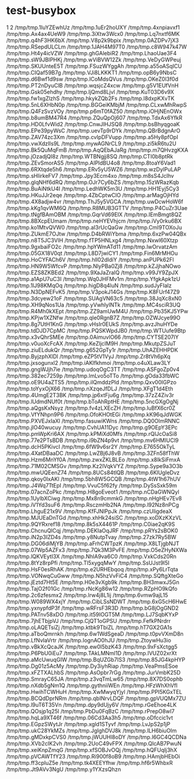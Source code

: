 # test-busybox

1
2
/tmp/tmp.1IuYZEwhUz
/tmp/tmp.1uEr2hoUXY
/tmp/tmp.4xnpiavxf1
/tmp/tmp.Ax4ax4UeW9
/tmp/tmp.3iXtw3Wcx0
/tmp/tmp.Lq7nxtf6MK
/tmp/tmp.q4hF3HK6bX
/tmp/tmp.V8p2k9bpix
/tmp/tmp.0AZDPv7jX3
/tmp/tmp.RSepdULCLm
/tmp/tmp.1JAH4M97T0
/tmp/tmp.c8W947k47W
/tmp/tmp.Ht4y4icVZW
/tmp/tmp.ghGAlebiR2
/tmp/tmp.LhaoUae3F4
/tmp/tmp.sW9JBlPHKj
/tmp/tmp.wViBVW12Zk
/tmp/tmp.VeDyGWPeuj
/tmp/tmp.SKUUnteE5T
/tmp/tmp.FSuzWYggAh
/tmp/tmp.a55oASqICU
/tmp/tmp.CIQaf59B7g
/tmp/tmp.VJi8LKKKT1
/tmp/tmp.opB6y9NbsC
/tmp/tmp.d6Bwf1d9sw
/tmp/tmp.ICoMdsQVus
/tmp/tmp.OKeZ0l3f0d
/tmp/tmp.PT2nDyuClB
/tmp/tmp.wqsjcZ4xcw
/tmp/tmp.g5V1EUfVnH
/tmp/tmp.Gsk05ehdhy
/tmp/tmp.ljQmd8Ljvl
/tmp/tmp.KuT03D6v9X
/tmp/tmp.fw1xgZlzhS
/tmp/tmp.hkykZQb2Fs
/tmp/tmp.l8dxpKXvTK
/tmp/tmp.5nL6XHbN0p
/tmp/tmp.BGGeiKMbjM
/tmp/tmp.CLxwMhRwpS
/tmp/tmp.Q4FzSvzVOy
/tmp/tmp.p6mT0fAZ50
/tmp/tmp.iOHjNEnOWx
/tmp/tmp.b8umBM47R4
/tmp/tmp.ZQuQpOj607
/tmp/tmp.TdxAx6YfkR
/tmp/tmp.HD0LfvWid2
/tmp/tmp.CnwJlHJSQ8
/tmp/tmp.bsBhyqgoaK
/tmp/tmp.EPe39pyWsC
/tmp/tmp.uevTp9rDYk
/tmp/tmp.QBrBdgnArO
/tmp/tmp.ZAV74zc3Xm
/tmp/tmp.cvIpDFVupp
/tmp/tmp.a5Hy8pfOpI
/tmp/tmp.vwXdzIIs9L
/tmp/tmp.mywAGNrCL9
/tmp/tmp.zi5kR6tu2U
/tmp/tmp.Bk5QuMqFmB
/tmp/tmp.AqQEbAJaRg
/tmp/tmp.m7QHvzgKXA
/tmp/tmp.jOzadjQI8z
/tmp/tmp.WTBNgjj8SQ
/tmp/tmp.CTI0b8ptRk
/tmp/tmp.ZEvSmorAS5
/tmp/tmp.AIPldBU4o8
/tmp/tmp.8toaY6Vad1
/tmp/tmp.6RXtqde5h6
/tmp/tmp.ERv5yU5WZ6
/tmp/tmp.wzDylPuLAP
/tmp/tmp.sHlirkeFV7
/tmp/tmp.Jpy3Ecm4xo
/tmp/tmp.m8sS4Jclhv
/tmp/tmp.glqNHf6dRQ
/tmp/tmp.OJr7Cy6bZS
/tmp/tmp.15zWRazKqb
/tmp/tmp.BuAiNtkU4I
/tmp/tmp.LedhWK5m3U
/tmp/tmp.HH1Eyj5Cy3
/tmp/tmp.HKuJJr2eqe
/tmp/tmp.4ZbCptwClO
/tmp/tmp.arMagOjHYd
/tmp/tmp.4X8adjw4vr
/tmp/tmp.ThJ5y5VGCA
/tmp/tmp.uwDcwHoW6f
/tmp/tmp.kKg1qvWM6Q
/tmp/tmp.R8MUB3GTTV
/tmp/tmp.P4CuZr3Uae
/tmp/tmp.tNgfBAmOBM
/tmp/tmp.GqrVd69EIX
/tmp/tmp.IEmBmgt8QZ
/tmp/tmp.8BXcpEUmam
/tmp/tmp.neHYEVhjcm
/tmp/tmp.iVy0rku6BX
/tmp/tmp.ko1MtvQVW0
/tmp/tmp.aI3rUcQaGw
/tmp/tmp.CmI9TOXoJu
/tmp/tmp.ZUkmE7OJtw
/tmp/tmp.D4bRWiYbma
/tmp/tmp.6xzPw04QBx
/tmp/tmp.n8T5JC3VlH
/tmp/tmp.fTP5HNLxg4
/tmp/tmp.Nxwl60Xtzp
/tmp/tmp.9gxbaiFO2c
/tmp/tmp.hpYWmATd11
/tmp/tmp.lwOrvatzAm
/tmp/tmp.05GX18V0qt
/tmp/tmp.L8D7jwiCY1
/tmp/tmp.Fin6MrMHOu
/tmp/tmp.HoCYFACh6V
/tmp/tmp.hlI02dIdiY
/tmp/tmp.anPUPk62Fl
/tmp/tmp.HN9W5WfcvP
/tmp/tmp.NlyPBa0Zj8
/tmp/tmp.kZJjhaNOwo
/tmp/tmp.EZS8ZKBEd2
/tmp/tmp.9XaJaZraIQ
/tmp/tmp.v99JY9ZpJX
/tmp/tmp.a1ApU7uC3I
/tmp/tmp.Wq0JHFMv1m
/tmp/tmp.YfgkApk1zU
/tmp/tmp.1lJ98KMqOq
/tmp/tmp.higD8q4luN
/tmp/tmp.sudJyFIalz
/tmp/tmp.N3DpNEFvK5
/tmp/tmp.V3pokJ14Gs
/tmp/tmp.K8FUrf47Z9
/tmp/tmp.3dcyew21oF
/tmp/tmp.SUAgVN63c5
/tmp/tmp.38JqXc8xN0
/tmp/tmp.XH9qNos1Ua
/tmp/tmp.yVwhlyINTk
/tmp/tmp.MC4sciR3UQ
/tmp/tmp.R4Mh0kXEpt
/tmp/tmp.ZZ9amUwM4U
/tmp/tmp.Pb35KJ5YPw
/tmp/tmp.KPjw1XZNfw
/tmp/tmp.qle0RgnB7Z
/tmp/tmp.OZWJcye99O
/tmp/tmp.8g7UtH1KnG
/tmp/tmp.vHsIr0EUkS
/tmp/tmp.avzJhuHYDe
/tmp/tmp.tdDJD7CpMC
/tmp/tmp.PQSKWpdJB0
/tmp/tmp.WTUufe9Btp
/tmp/tmp.x3vQhrSMEe
/tmp/tmp.0AimuvlO66
/tmp/tmp.CYTSE207lY
/tmp/tmp.v0uoXcFcAX
/tmp/tmp.KeZljcIM9H
/tmp/tmp.MkutpZSJuT
/tmp/tmp.ziuELdukQr
/tmp/tmp.g652GpTy1r
/tmp/tmp.UhAZEHHPDK
/tmp/tmp.ByjzphXlDl
/tmp/tmp.eZP5tV1VyJ
/tmp/tmp.Zr8tVh6pXq
/tmp/tmp.jxsogunxl2
/tmp/tmp.iAKlfkhmoi
/tmp/tmp.o4uXLaw3LY
/tmp/tmp.gngWJjh7ie
/tmp/tmp.udoqOgC3TT
/tmp/tmp.ASFgoZp0v4
/tmp/tmp.382ec7259p
/tmp/tmp.lmLvo5oTTo
/tmp/tmp.gOda33fbWC
/tmp/tmp.oE9U4aZTS5
/tmp/tmp.ilQmddzPld
/tmp/tmp.Qxv00IGPzo
/tmp/tmp.toYyxOjX66
/tmp/tmp.nXzqeJfDLJ
/tmp/tmp.XFgT1d4Eth
/tmp/tmp.4UmgE2T3BK
/tmp/tmp.jp6xtFju6g
/tmp/tmp.37zZ4Ziv3r
/tmp/tmp.lUdmdNUf0t
/tmp/tmp.bToAhRptHE
/tmp/tmp.5ncGXgOgNj
/tmp/tmp.aQgsKxNsyz
/tmp/tmp.fv4zLXEcZH
/tmp/tmp.IuBfX6cr0Z
/tmp/tmp.VfYNhpn9P6
/tmp/tmp.OfoKHOtEGi
/tmp/tmp.kK96qJdWGK
/tmp/tmp.PXVEJxIaXl
/tmp/tmp.fasuwiKWns
/tmp/tmp.DQ0OlmRNNC
/tmp/tmp.jIO40wucuy
/tmp/tmp.CvhUA11Dyc
/tmp/tmp.g9OEpY3EPc
/tmp/tmp.pmWpKri6AX
/tmp/tmp.kPMiXd0Mfs
/tmp/tmp.rQIJcOaSi8
/tmp/tmp.77e2PTsBDB
/tmp/tmp.i9bZN4p9vt
/tmp/tmp.mv6HMIUCl9
/tmp/tmp.dcH5PKivcI
/tmp/tmp.6fW9v6sr2Y
/tmp/tmp.E7655OkTyL
/tmp/tmp.4XatDBaaDC
/tmp/tmp.LwZBj6J8vB
/tmp/tmp.3ZFn58fThW
/tmp/tmp.Hzm6MnYf0A
/tmp/tmp.zwxZKLBLEo
/tmp/tmp.x8lkSiFmxA
/tmp/tmp.71M02CMSGv
/tmp/tmp.Kz2lVqkVYZ
/tmp/tmp.Sype9a3O3b
/tmp/tmp.mwUQEenZ74
/tmp/tmp.8UCs84tlQB
/tmp/tmp.6KlUgIeDvz
/tmp/tmp.qkoy0IxAKl
/tmp/tmp.5bh8W5GCQB
/tmp/tmp.4tW1h67hUV
/tmp/tmp.J4Wq7TtEpI
/tmp/tmp.VvuC5f62fy
/tmp/tmp.DySsSxk59m
/tmp/tmp.07acnZoPkc
/tmp/tmp.H8goEveot1
/tmp/tmp.nCDaGWNQyl
/tmp/tmp.1UylbXCiwg
/tmp/tmp.Mx8n9cmmkG
/tmp/tmp.nHgHEv7Ev8
/tmp/tmp.iV1Yd3suF6
/tmp/tmp.RsczmHb2NA
/tmp/tmp.l92Nz8nPCg
/tmp/tmp.LhguE21x9V
/tmp/tmp.KfFJNIPpJk
/tmp/tmp.czUIigdeaX
/tmp/tmp.MJUEaDnTGd
/tmp/tmp.xhHk24siSC
/tmp/tmp.xoDXzKXzVL
/tmp/tmp.9QYRxref18
/tmp/tmp.8k5sX4461P
/tmp/tmp.C0iae2qK9S
/tmp/tmp.ChcnuQlCqj
/tmp/tmp.DEKIaOqJRF
/tmp/tmp.pRYs2sBOK0
/tmp/tmp.iN2p3IZD4s
/tmp/tmp.y8NutpTvay
/tmp/tmp.27zk7Ry5BW
/tmp/tmp.DG06diMjYB
/tmp/tmp.aFrhCWTpzK
/tmp/tmp.X8LTjgbNJT
/tmp/tmp.07Wp5AZFx3
/tmp/tmp.7Qk3M3PvFE
/tmp/tmp.O5eZHyNXWa
/tmp/tmp.lQKVEytI3X
/tmp/tmp.NhlA9va6C0
/tmp/tmp.VxkCds20Rn
/tmp/tmp.8tYz8rpPfi
/tmp/tmp.Tl5xygqMwY
/tmp/tmp.SsUJst9l5I
/tmp/tmp.HsF0esRhAK
/tmp/tmp.e2URHEbqoq
/tmp/tmp.xPy6LrTqta
/tmp/tmp.VONwqCuGww
/tmp/tmp.N5hzVvFiC4
/tmp/tmp.SQftgXteGo
/tmp/tmp.jEztd7Ht5E
/tmp/tmp.H0e3vXgb9k
/tmp/tmp.BH3mwxJ5Gn
/tmp/tmp.TajO2f01Gc
/tmp/tmp.rNcKg86w12
/tmp/tmp.RZpHO9kQfo
/tmp/tmp.2c6zfesmx2
/tmp/tmp.lrw4j8L1ij
/tmp/tmp.6vmw9ajL15
/tmp/tmp.W089WX4xjY
/tmp/tmp.CibLSsNDWT
/tmp/tmp.6xG5cH6HwE
/tmp/tmp.yxnypfdP3f
/tmp/tmp.wRFrsF3R3D
/tmp/tmp.bG8jOgGND2
/tmp/tmp.PATnv58xDO
/tmp/tmp.it59IOGT5M
/tmp/tmp.LJ7SqbKYxP
/tmp/tmp.7jhETbjpVJ
/tmp/tmp.CjQT1oGPSU
/tmp/tmp.FefkPNrdrr
/tmp/tmp.oLAQETsiZj
/tmp/tmp.ktbk9TbiZL
/tmp/tmp.hT7GX2GA1s
/tmp/tmp.aTboQmrnkh
/tmp/tmp.6w1WdSgeaD
/tmp/tmp.t0pvVXmD8n
/tmp/tmp.LfNvIaVrtr
/tmp/tmp.IognAO0hJU
/tmp/tmp.ZtoywHu3io
/tmp/tmp.vBkXcQcaJK
/tmp/tmp.ew0I5bzK43
/tmp/tmp.9xFsXctgg5
/tmp/tmp.P6PbU0iEu7
/tmp/tmp.TAkLMNml1D
/tmp/tmp.IVUZ02xrXt
/tmp/tmp.aMcUwuqGIW
/tmp/tmp.BqUZGb7IS3
/tmp/tmp.85JG4kpHYP
/tmp/tmp.Dg01z5AcMy
/tmp/tmp.Dy3iyhRiap
/tmp/tmp.VeaPmsESoe
/tmp/tmp.xFZTXALhbS
/tmp/tmp.AsOpbr7rGg
/tmp/tmp.JurVmbK25D
/tmp/tmp.SmrayC65JA
/tmp/tmp.z3vqTmLw65
/tmp/tmp.8X7DS0ophb
/tmp/tmp.nXdb5gNm1Q
/tmp/tmp.gythniiWEn
/tmp/tmp.HFzWhXhVfI
/tmp/tmp.HwihTCWHuH
/tmp/tmp.XwMwyqYjyl
/tmp/tmp.PPI5KGxTEL
/tmp/tmp.BCQdDprNRm
/tmp/tmp.qbINrvLDQF
/tmp/tmp.gpVUQMx7ZU
/tmp/tmp.l9uT6T35Vn
/tmp/tmp.dpy9dUjy6V
/tmp/tmp.rGeEhoe4LK
/tmp/tmp.QOsjp1q25l
/tmp/tmp.PbDu0FqBzC
/tmp/tmp.rPrepO8wI7
/tmp/tmp.hqLa9XT46f
/tmp/tmp.06Cd3Aa3h5
/tmp/tmp.oDfccic1vt
/tmp/tmp.EGpzSWytJr
/tmp/tmp.xgld1STyvf
/tmp/tmp.LvJpS2p1jP
/tmp/tmp.ukC28YkMZs
/tmp/tmp.JgIghDVJ8k
/tmp/tmp.ILH6biuOIm
/tmp/tmp.gMDxkpCVS0
/tmp/tmp.jWUUHl8oDY
/tmp/tmp.I6GC4QCDNa
/tmp/tmp.XVb2cIK2vh
/tmp/tmp.2UoC49vFPX
/tmp/tmp.QlcAB7PwuN
/tmp/tmp.xeiKnpZmqG
/tmp/tmp.xfSOBJvOQj
/tmp/tmp.hQFUqIj3hX
/tmp/tmp.pVCAWTfY23
/tmp/tmp.Ri900f8oB9
/tmp/tmp.HAmjbHEbOi
/tmp/tmp.ff3cpluZ5e
/tmp/tmp.tk4XEEYfhw
/tmp/tmp.hf6r5WhbxR
/tmp/tmp.Jt9AVv3NgU
/tmp/tmp.y1YXzsQhzn
